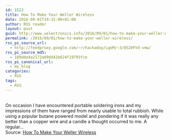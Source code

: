 ```yaml
---
id: 1522
title: How To Make Your Weller Wireless
date: 2016-09-01T19:31:00+01:00
author: RSS reader
layout: post
guid: http://www.uelectronics.info/2016/09/01/how-to-make-your-weller-wireless/
permalink: /2016/09/01/how-to-make-your-weller-wireless/
rss_pi_source_url:
  - http://feedproxy.google.com/~r/hackaday/LgoM/~3/O520FVd-vmw/
rss_pi_source_md5:
  - 189dde4a2172a09dd42b624f19793fce
rss_pi_canonical_url:
  - my_blog
categories:
  - RSS
tags:
  - RSS
---
```

&#013;  
On occasion I have encountered portable soldering irons and my impressions of them have ranged from nearly usable to total rubbish. While using a popular butane powered model and pondering if it was really any better than a copper wire and a candle a thought occurred to me. A regular…&#013;  
Source: <a href="http://feedproxy.google.com/~r/hackaday/LgoM/~3/O520FVd-vmw/" target="_blank">How To Make Your Weller Wireless</a>